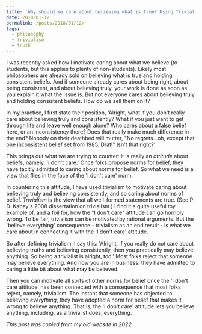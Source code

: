 ```yaml
---
title: 'Why should we care about believing what is true? Using Trivialism to Answer'
date: 2018-01-12
permalink: /posts/2018/01/12/
tags:
  - philosophy
  - trivialism
  - truth
---
```


I was recently asked how I motivate caring about what we believe (to students, but this applies to plenty of non-students). Likely most philosophers are already sold on believing what is true and holding consistent beliefs. And if someone already cares about being right, about being consistent, and about believing truly, your work is done as soon as you explain it what the issue is. But not everyone cares about believing truly and holding consistent beliefs. How do we sell them on it?

In my practice, I first state their position, 'Alright, what if you don't really care about believing truly and consistently? What if you just want to get through life and leave well enough alone? Who cares about a false belief here, or an inconsistency there? Does that really make much difference in the end? Nobody on their deathbed will mutter, "No regrets...oh, except that one inconsistent belief set from 1985. Drat!" Isn't that right?'

This brings out what we are trying to counter: it is really an *attitude* about beliefs, namely, 'I don't care.' Once folks propose norms for belief, they have tacitly admitted to caring about norms for belief. So what we need is a view that flies in the face of the 'I don't care' norm.

In countering this attitude, I have used trivialism to motivate caring about believing truly and believing consistently, and so caring about norms of belief. *Trivialism* is the view that all well-formed statements are true. (See P. D. Kabay's 2008 dissertation on trivialism.) I find it a quite useful toy example of, and a foil for, how the "I don't care" attitude can go horribly wrong. To be fair, trivialism can be motivated by rational arguments. But the 'believe everything' consequence - trivialism as an end result - is what we care about in connecting it with the 'I don't care' attitude.

So after defining trivialism, I say this: 'Alright, if you really do not care about believing truths and believing consistently, then you practically may believe anything. So being a trivialist is alright, too.' Most folks reject that someone may believe everything. And now you are in business: they have admitted to caring a little bit about what may be believed.

Then you can motivate all sorts of other norms for belief once the 'I don't care attitude' has been connected with a consequence that most folks reject, namely, trivialism. The instant that someone has objected to believing *everything*, they have adopted a norm for belief that makes it wrong to believe anything. That is, the 'I don't care' attitude lets you believe anything, including, as a trivialist does, everything.

*This post was copied from my old website in 2022.*
